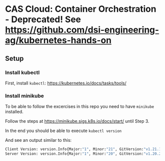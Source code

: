 # CAS Cloud: Container Orchestration - Deprecated! See https://github.com/dsi-engineering-ag/kubernetes-hands-on

## Setup

### Install kubectl

First, install `kubectl`: https://kubernetes.io/docs/tasks/tools/

### Install minikube

To be able to follow the excercises in this repo you need to have `minikube` installed. 

Follow the steps at https://minikube.sigs.k8s.io/docs/start/ until Step 3.

In the end you should be able to execute `kubectl version`

And see an output similar to this:

```bash
Client Version: version.Info{Major:"1", Minor:"21", GitVersion:"v1.21.1", GitCommit:"5e58841cce77d4bc13713ad2b91fa0d961e69192", GitTreeState:"clean", BuildDate:"2021-05-12T14:18:45Z", GoVersion:"go1.16.4", Compiler:"gc", Platform:"linux/amd64"}
Server Version: version.Info{Major:"1", Minor:"20", GitVersion:"v1.20.2", GitCommit:"faecb196815e248d3ecfb03c680a4507229c2a56", GitTreeState:"clean", BuildDate:"2021-01-13T13:20:00Z", GoVersion:"go1.15.5", Compiler:"gc", Platform:"linux/amd64"}
```
